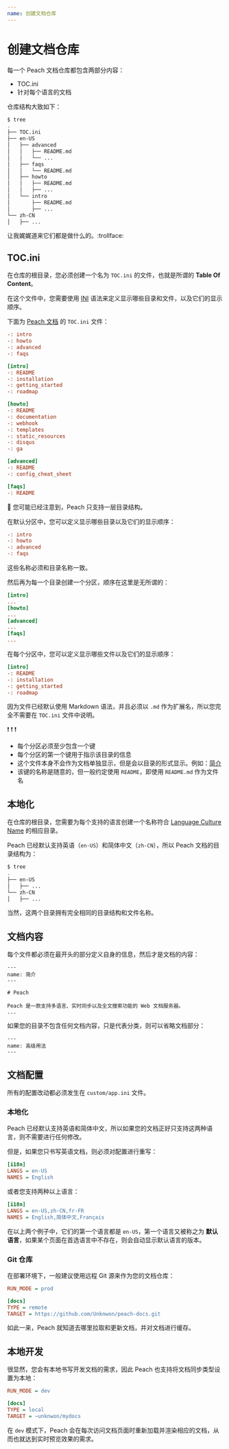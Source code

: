 ```yaml
---
name: 创建文档仓库
---
```


# 创建文档仓库

每一个 Peach 文档仓库都包含两部分内容：

- TOC.ini
- 针对每个语言的文档
 
仓库结构大致如下：

```sh
$ tree
.
├── TOC.ini
├── en-US
│   ├── advanced
│   │   ├── README.md
│   │   └── ...
│   ├── faqs
│   │   └── README.md
│   ├── howto
│   │   ├── README.md
│   │   ├── ...
│   └── intro
│       ├── README.md
│       ├── ...
└── zh-CN
│   ├── ...
```

让我娓娓道来它们都是做什么的。:trollface:

## TOC.ini

在仓库的根目录，您必须创建一个名为 `TOC.ini` 的文件，也就是所谓的 **Table Of Content**。

在这个文件中，您需要使用 [INI](https://en.wikipedia.org/wiki/INI_file) 语法来定义显示哪些目录和文件，以及它们的显示顺序。

下面为 [Peach 文档](http://peachdocs.org) 的 `TOC.ini` 文件：

```ini
-: intro
-: howto
-: advanced
-: faqs

[intro]
-: README
-: installation
-: getting_started
-: roadmap

[howto]
-: README
-: documentation
-: webhook
-: templates
-: static_resources
-: disqus
-: ga

[advanced]
-: README
-: config_cheat_sheet

[faqs]
-: README
```

:speech_balloon: 您可能已经注意到，Peach 只支持一层目录结构。

在默认分区中，您可以定义显示哪些目录以及它们的显示顺序：

```ini
-: intro
-: howto
-: advanced
-: faqs
```

这些名称必须和目录名称一致。

然后再为每一个目录创建一个分区，顺序在这里是无所谓的：

```ini
[intro]
...
[howto]
...
[advanced]
...
[faqs]
...
```

在每个分区中，您可以定义显示哪些文件以及它们的显示顺序：

```ini
[intro]
-: README
-: installation
-: getting_started
-: roadmap
```

因为文件已经默认使用 Markdown 语法，并且必须以 `.md` 作为扩展名，所以您完全不需要在 `TOC.ini` 文件中说明。

:exclamation: :exclamation: :exclamation:

- 每个分区必须至少包含一个键
- 每个分区的第一个键用于指示该目录的信息
- 这个文件本身不会作为文档单独显示，但是会以目录的形式显示。例如：[简介](../intro)
- 该键的名称是随意的，但一般约定使用 `README`，即使用 `README.md` 作为文件名

## 本地化

在仓库的根目录，您需要为每个支持的语言创建一个名称符合 [Language Culture Name](https://msdn.microsoft.com/en-us/library/ee825488\(v=cs.20\).aspx) 的相应目录。

Peach 已经默认支持英语（`en-US`）和简体中文（`zh-CN`），所以 Peach 文档的目录结构为：

```sh
$ tree
.
├── en-US
│   ├── ...
└── zh-CN
│   ├── ...
```

当然，这两个目录拥有完全相同的目录结构和文件名称。

## 文档内容

每个文件都必须在最开头的部分定义自身的信息，然后才是文档的内容：

```
---
name: 简介
---

# Peach

Peach 是一款支持多语言、实时同步以及全文搜索功能的 Web 文档服务器。
...
```

如果您的目录不包含任何文档内容，只是代表分类，则可以省略文档部分：

```
---
name: 高级用法
---
```

## 文档配置

所有的配置改动都必须发生在 `custom/app.ini` 文件。

### 本地化

Peach 已经默认支持英语和简体中文，所以如果您的文档正好只支持这两种语言，则不需要进行任何修改。

但是，如果您只书写英语文档，则必须对配置进行重写：

```ini
[i18n]
LANGS = en-US
NAMES = English
```

或者您支持两种以上语言：

```ini
[i18n]
LANGS = en-US,zh-CN,fr-FR
NAMES = English,简体中文,Français
```

在以上两个例子中，它们的第一个语言都是 `en-US`，第一个语言又被称之为 **默认语言**，如果某个页面在首选语言中不存在，则会自动显示默认语言的版本。

### Git 仓库

在部署环境下，一般建议使用远程 Git 源来作为您的文档仓库：

```ini
RUN_MODE = prod

[docs]
TYPE = remote
TARGET = https://github.com/Unknwon/peach-docs.git
```

如此一来，Peach 就知道去哪里拉取和更新文档，并对文档进行缓存。

## 本地开发

很显然，您会有本地书写开发文档的需求，因此 Peach 也支持将文档同步类型设置为本地：

```ini
RUN_MODE = dev

[docs]
TYPE = local
TARGET = ~unknwon/mydocs
```

在 `dev` 模式下，Peach 会在每次访问文档页面时重新加载并渲染相应的文档，从而也就达到实时预览效果的需求。